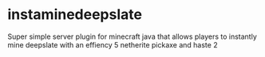 # instaminedeepslate
Super simple server plugin for minecraft java that allows players to instantly mine deepslate with an effiency 5 netherite pickaxe and haste 2
